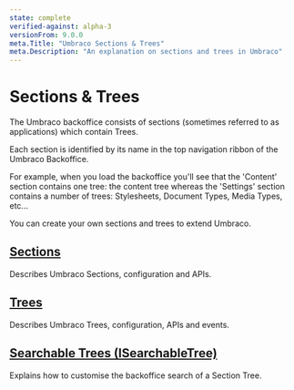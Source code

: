 ```yaml
---
state: complete
verified-against: alpha-3
versionFrom: 9.0.0
meta.Title: "Umbraco Sections & Trees"
meta.Description: "An explanation on sections and trees in Umbraco"
---
```


# Sections & Trees

The Umbraco backoffice consists of sections (sometimes referred to as applications) which contain Trees.

Each section is identified by its name in the top navigation ribbon of the Umbraco Backoffice.

For example, when you load the backoffice you'll see that the 'Content' section contains one tree: the content tree whereas the 'Settings' section contains a number of trees: Stylesheets, Document Types, Media Types, etc...

You can create your own sections and trees to extend Umbraco.

## [Sections](sections-v9.md)

Describes Umbraco Sections, configuration and APIs.

## [Trees](trees-v9.md)

Describes Umbraco Trees, configuration, APIs and events.

## [Searchable Trees (ISearchableTree)](Searchable-Trees/index-v9)

Explains how to customise the backoffice search of a Section Tree.
